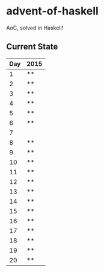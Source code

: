 # advent-of-haskell
AoC, solved in Haskell!

## Current State

| Day | 2015 |
|-----|-------|
| 1   | **    |
| 2   | **    |
| 3   | **    |
| 4   | **    |
| 5   | **    |
| 6   | **    |
| 7   |       |
| 8   | **    |
| 9   | **    |
| 10  | **    |
| 11  | **    |
| 12  | **    |
| 13  | **    |
| 14  | **    |
| 15  | **    |
| 16  | **    |
| 17  | **    |
| 18  | **    |
| 19  | **    |
| 20  | **    |
